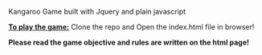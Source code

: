 <p>Kangaroo Game built with Jquery and plain javascript</p>
<p><b><u>To play the game:</b></u> Clone the repo and Open the index.html file in browser!</p>
<p><b>Please read the game objective and rules are written on the html page!</b></p>
